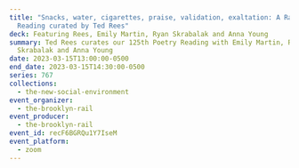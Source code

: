 ```yaml
---
title: "Snacks, water, cigarettes, praise, validation, exaltation: A Rail
  Reading curated by Ted Rees"
deck: Featuring Rees, Emily Martin, Ryan Skrabalak and Anna Young
summary: Ted Rees curates our 125th Poetry Reading with Emily Martin, Ryan
  Skrabalak and Anna Young
date: 2023-03-15T13:00:00-0500
end_date: 2023-03-15T14:30:00-0500
series: 767
collections:
  - the-new-social-environment
event_organizer:
  - the-brooklyn-rail
event_producer:
  - the-brooklyn-rail
event_id: recF6BGRQu1Y7IseM
event_platform:
  - zoom
---
```

